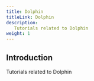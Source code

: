 ```yaml
---
title: Dolphin
titleLink: Dolphin
description:
   Tutorials related to Dolphin
weight: 1
---
```


## Introduction

Tutorials related to Dolphin